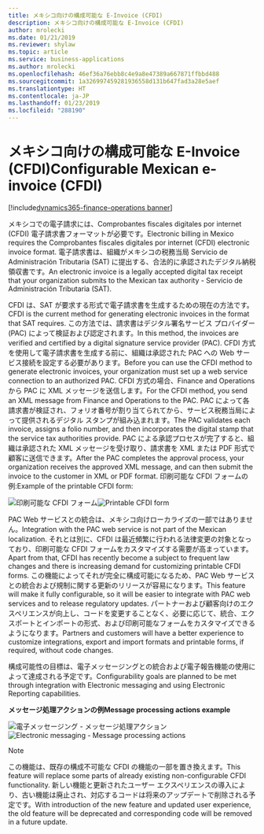 ```yaml
---
title: メキシコ向けの構成可能な E-Invoice (CFDI)
description: メキシコ向けの構成可能な E-Invoice (CFDI)
author: mrolecki
ms.date: 01/21/2019
ms.reviewer: shylaw
ms.topic: article
ms.service: business-applications
ms.author: mrolecki
ms.openlocfilehash: 46ef36a76ebb8c4e9a8e47389a667871ffbbd488
ms.sourcegitcommit: 1a326997459281936558d131b647fad3a28e5aef
ms.translationtype: HT
ms.contentlocale: ja-JP
ms.lasthandoff: 01/23/2019
ms.locfileid: "288190"
---
```

#  <a name="configurable-mexican-e-invoice-cfdi"></a><span data-ttu-id="93370-103">メキシコ向けの構成可能な E-Invoice (CFDI)</span><span class="sxs-lookup"><span data-stu-id="93370-103">Configurable Mexican e-invoice (CFDI)</span></span> 
[!include[dynamics365-finance-operations banner](../includes/dynamics365-finance-operations.md)]


<span data-ttu-id="93370-104">メキシコでの電子請求には、Comprobantes fiscales digitales por internet (CFDI) 電子請求書フォーマットが必要です。</span><span class="sxs-lookup"><span data-stu-id="93370-104">Electronic billing in Mexico requires the Comprobantes fiscales digitales por internet (CFDI) electronic invoice format.</span></span> <span data-ttu-id="93370-105">電子請求書は、組織がメキシコの税務当局 Servicio de Administración Tributaria (SAT) に提出する、合法的に承認されたデジタル納税領収書です。</span><span class="sxs-lookup"><span data-stu-id="93370-105">An electronic invoice is a legally accepted digital tax receipt that your organization submits to the Mexican tax authority - Servicio de Administración Tributaria (SAT).</span></span> 

<span data-ttu-id="93370-106">CFDI は、SAT が要求する形式で電子請求書を生成するための現在の方法です。</span><span class="sxs-lookup"><span data-stu-id="93370-106">CFDI is the current method for generating electronic invoices in the format that SAT requires.</span></span> <span data-ttu-id="93370-107">この方法では、請求書はデジタル署名サービス プロバイダー (PAC) によって検証および認定されます。</span><span class="sxs-lookup"><span data-stu-id="93370-107">In this method, the invoices are verified and certified by a digital signature service provider (PAC).</span></span> <span data-ttu-id="93370-108">CFDI 方式を使用して電子請求書を生成する前に、組織は承認された PAC への Web サービス接続を設定する必要があります。</span><span class="sxs-lookup"><span data-stu-id="93370-108">Before you can use the CFDI method to generate electronic invoices, your organization must set up a web service connection to an authorized PAC.</span></span> <span data-ttu-id="93370-109">CFDI 方式の場合、Finance and Operations から PAC に XML メッセージを送信します。</span><span class="sxs-lookup"><span data-stu-id="93370-109">For the CFDI method, you send an XML message from Finance and Operations to the PAC.</span></span> <span data-ttu-id="93370-110">PAC によって各請求書が検証され、フォリオ番号が割り当てられてから、サービス税務当局によって提供されるデジタル スタンプが組み込まれます。</span><span class="sxs-lookup"><span data-stu-id="93370-110">The PAC validates each invoice, assigns a folio number, and then incorporates the digital stamp that the service tax authorities provide.</span></span> <span data-ttu-id="93370-111">PAC による承認プロセスが完了すると、組織は承認された XML メッセージを受け取り、請求書を XML または PDF 形式で顧客に送信できます。</span><span class="sxs-lookup"><span data-stu-id="93370-111">After the PAC completes the approval process, your organization receives the approved XML message, and can then submit the invoice to the customer in XML or PDF format.</span></span> <span data-ttu-id="93370-112">印刷可能な CFDI フォームの例:</span><span class="sxs-lookup"><span data-stu-id="93370-112">Example of the printable CFDI form:</span></span>

<span data-ttu-id="93370-113">![印刷可能な CFDI フォーム](media/Configurable_CFDI_1.png "印刷可能な CFDI フォーム")</span><span class="sxs-lookup"><span data-stu-id="93370-113">![Printable CFDI form](media/Configurable_CFDI_1.png "Printable CFDI form")</span></span>

<span data-ttu-id="93370-114">PAC Web サービスとの統合は、メキシコ向けローカライズの一部ではありません。</span><span class="sxs-lookup"><span data-stu-id="93370-114">Integration with the PAC web service is not part of the Mexican localization.</span></span> <span data-ttu-id="93370-115">それとは別に、CFDI は最近頻繁に行われる法律変更の対象となっており、印刷可能な CFDI フォームをカスタマイズする需要が高まっています。</span><span class="sxs-lookup"><span data-stu-id="93370-115">Apart from that, CFDI has recently become a subject to frequent law changes and there is increasing demand for customizing printable CFDI forms.</span></span> <span data-ttu-id="93370-116">この機能によってそれが完全に構成可能になるため、PAC Web サービスとの統合および規制に関する更新のリリースが容易になります。</span><span class="sxs-lookup"><span data-stu-id="93370-116">This feature will make it fully configurable, so it will be easier to integrate with PAC web services and to release regulatory updates.</span></span> <span data-ttu-id="93370-117">パートナーおよび顧客向けのエクスペリエンスが向上し、コードを変更することなく、必要に応じて、統合、エクスポートとインポートの形式、および印刷可能なフォームをカスタマイズできるようになります。</span><span class="sxs-lookup"><span data-stu-id="93370-117">Partners and customers will have a better experience to customize integrations, export and import formats and printable forms, if required, without code changes.</span></span>

<span data-ttu-id="93370-118">構成可能性の目標は、電子メッセージングとの統合および電子報告機能の使用によって達成される予定です。</span><span class="sxs-lookup"><span data-stu-id="93370-118">Configurability goals are planned to be met through integration with Electronic messaging and using Electronic Reporting capabilities.</span></span> 

<span data-ttu-id="93370-119">**メッセージ処理アクションの例**</span><span class="sxs-lookup"><span data-stu-id="93370-119">**Message processing actions example**</span></span>

<span data-ttu-id="93370-120">![電子メッセージング - メッセージ処理アクション](media/Configurable_EM_1.png "電子メッセージング - メッセージ処理アクション")</span><span class="sxs-lookup"><span data-stu-id="93370-120">![Electronic messaging - Message processing actions](media/Configurable_EM_1.png "Electronic messaging - Message processing actions")</span></span>

> [!NOTE]
> <span data-ttu-id="93370-121">この機能は、既存の構成不可能な CFDI の機能の一部を置き換えます。</span><span class="sxs-lookup"><span data-stu-id="93370-121">This feature will replace some parts of already existing non-configurable CFDI functionality.</span></span> <span data-ttu-id="93370-122">新しい機能と更新されたユーザー エクスペリエンスの導入により、古い機能は廃止され、対応するコードは将来のアップデートで削除される予定です。</span><span class="sxs-lookup"><span data-stu-id="93370-122">With introduction of the new feature and updated user experience, the old feature will be deprecated and corresponding code will be removed in a future update.</span></span>  
